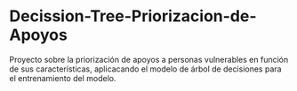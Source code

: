 # Decission-Tree-Priorizacion-de-Apoyos
Proyecto sobre la priorización de apoyos a personas vulnerables en función de sus características, aplicacando el modelo de árbol de decisiones para el entrenamiento del modelo.
